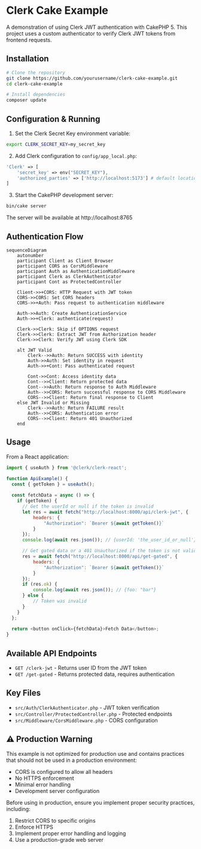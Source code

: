 # Clerk Cake Example

A demonstration of using Clerk JWT authentication with CakePHP 5. This project uses a custom authenticator to verify Clerk JWT tokens from frontend requests.

## Installation

```bash
# Clone the repository
git clone https://github.com/yourusername/clerk-cake-example.git
cd clerk-cake-example

# Install dependencies
composer update
```

## Configuration & Running

1. Set the Clerk Secret Key environment variable:

```bash
export CLERK_SECRET_KEY=my_secret_key
```

2. Add Clerk configuration to `config/app_local.php`:

```php
'Clerk' => [
    'secret_key' => env("SECRET_KEY"),
    'authorized_parties' => ['http://localhost:5173'] # default location for clerk react app
]
```

3. Start the CakePHP development server:

```bash
bin/cake server
```

The server will be available at http://localhost:8765

## Authentication Flow

```mermaid
sequenceDiagram
    autonumber
    participant Client as Client Browser
    participant CORS as CorsMiddleware
    participant Auth as AuthenticationMiddleware
    participant Clerk as ClerkAuthenticator
    participant Cont as ProtectedController

    Client->>+CORS: HTTP Request with JWT token
    CORS->>CORS: Set CORS headers
    CORS->>+Auth: Pass request to authentication middleware
    
    Auth->>Auth: Create AuthenticationService
    Auth->>+Clerk: authenticate(request)
    
    Clerk->>Clerk: Skip if OPTIONS request
    Clerk->>Clerk: Extract JWT from Authorization header
    Clerk->>Clerk: Verify JWT using Clerk SDK
    
    alt JWT Valid
        Clerk-->>Auth: Return SUCCESS with identity
        Auth->>Auth: Set identity in request
        Auth->>+Cont: Pass authenticated request
        
        Cont->>Cont: Access identity data
        Cont-->>Client: Return protected data
        Cont-->>Auth: Return response to Auth Middleware
        Auth-->>CORS: Return successful response to CORS Middleware
        CORS-->>Client: Return final response to Client
    else JWT Invalid or Missing
        Clerk-->>Auth: Return FAILURE result
        Auth-->>CORS: Authentication error
        CORS-->>Client: Return 401 Unauthorized
    end
```

## Usage

From a React application:

```javascript
import { useAuth } from '@clerk/clerk-react';

function ApiExample() {
  const { getToken } = useAuth();
  
  const fetchData = async () => {
    if (getToken) {
      // Get the userId or null if the token is invalid
      let res = await fetch("http://localhost:8000/api/clerk-jwt", {
          headers: {
              "Authorization": `Bearer ${await getToken()}`
          }
      });
      console.log(await res.json()); // {userId: 'the_user_id_or_null'}

      // Get gated data or a 401 Unauthorized if the token is not valid
      res = await fetch("http://localhost:8000/api/get-gated", {
          headers: {
              "Authorization": `Bearer ${await getToken()}`
          }
      });
      if (res.ok) {
          console.log(await res.json()); // {foo: "bar"}
      } else {
          // Token was invalid
      }
    }
  };
  
  return <button onClick={fetchData}>Fetch Data</button>;
}
```

## Available API Endpoints

- `GET /clerk-jwt` - Returns user ID from the JWT token
- `GET /get-gated` - Returns protected data, requires authentication

## Key Files

- `src/Auth/ClerkAuthenticator.php` - JWT token verification
- `src/Controller/ProtectedController.php` - Protected endpoints
- `src/Middleware/CorsMiddleware.php` - CORS configuration

## ⚠️ Production Warning

This example is not optimized for production use and contains practices that should not be used in a production environment:

- CORS is configured to allow all headers
- No HTTPS enforcement
- Minimal error handling
- Development server configuration

Before using in production, ensure you implement proper security practices, including:

1. Restrict CORS to specific origins
2. Enforce HTTPS
3. Implement proper error handling and logging
4. Use a production-grade web server
